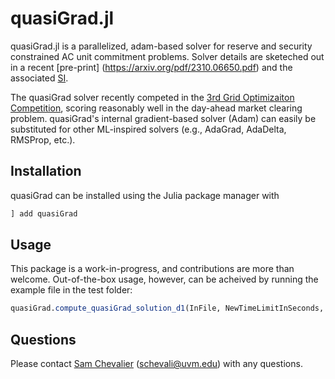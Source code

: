 # quasiGrad.jl

quasiGrad.jl is a parallelized, adam-based solver for reserve and security constrained AC unit commitment problems. Solver details are sketeched out in a recent [pre-print] (https://arxiv.org/pdf/2310.06650.pdf) and the associated [SI](https://samchevalier.github.io/docs/SI.pdf).

The quasiGrad solver recently competed in the [3rd Grid Optimizaiton Competition](https://gocompetition.energy.gov/challenges/challenge-3), scoring reasonably well in the day-ahead market clearing problem. quasiGrad's internal gradient-based solver (Adam) can easily be substituted for other ML-inspired solvers (e.g., AdaGrad, AdaDelta, RMSProp, etc.).

## Installation
quasiGrad can be installed using the Julia package manager with

```julia
] add quasiGrad
```
## Usage
This package is a work-in-progress, and contributions are more than welcome. Out-of-the-box usage, however, can be acheived by running the example file in the test folder:

```julia
quasiGrad.compute_quasiGrad_solution_d1(InFile, NewTimeLimitInSeconds, Division, NetworkModel, AllowSwitching; post_process=true)
```
## Questions
Please contact [Sam Chevalier](https://samchevalier.github.io/) (schevali@uvm.edu) with any questions.
